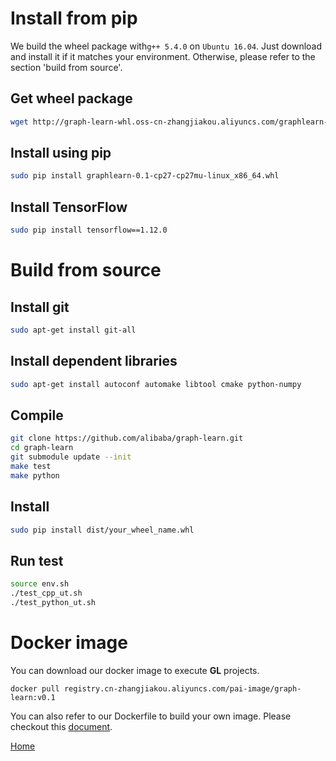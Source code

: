 # Install from pip

We build the wheel package with```g++ 5.4.0``` on ```Ubuntu 16.04```.
Just download and install it if it matches your environment.
Otherwise, please refer to the section 'build from source'.

## Get wheel package

```bash
wget http://graph-learn-whl.oss-cn-zhangjiakou.aliyuncs.com/graphlearn-0.1-cp27-cp27mu-linux_x86_64.whl
```

## Install using pip

```bash
sudo pip install graphlearn-0.1-cp27-cp27mu-linux_x86_64.whl
```

## Install TensorFlow

```bash
sudo pip install tensorflow==1.12.0
```

# Build from source

## Install git

```bash
sudo apt-get install git-all
```

## Install dependent libraries

```bash
sudo apt-get install autoconf automake libtool cmake python-numpy
```

## Compile
```bash
git clone https://github.com/alibaba/graph-learn.git
cd graph-learn
git submodule update --init
make test
make python
```

## Install
```bash
sudo pip install dist/your_wheel_name.whl
```

## Run test
```bash
source env.sh
./test_cpp_ut.sh
./test_python_ut.sh
```

# Docker image

You can download our docker image to execute **GL** projects.
```
docker pull registry.cn-zhangjiakou.aliyuncs.com/pai-image/graph-learn:v0.1
```

You can also refer to our Dockerfile to build your own image. Please checkout this [document](docker_file.md).

[Home](../README.md)
